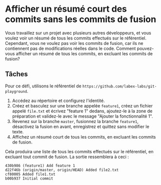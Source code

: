 # Afficher un résumé court des commits sans les commits de fusion

Vous travaillez sur un projet avec plusieurs autres développeurs, et vous voulez voir un résumé de tous les commits effectués sur le référentiel. Cependant, vous ne voulez pas voir les commits de fusion, car ils ne contiennent pas de modifications réelles dans le code. Comment pouvez-vous afficher un résumé de tous les commits, en excluant les commits de fusion?

## Tâches

Pour ce défi, utilisons le référentiel de `https://github.com/labex-labs/git-playground`.

1. Accédez au répertoire et configurez l'identité.
2. Créez et basculez sur une branche appelée `feature1`, créez un fichier appelé `file.txt` et écrivez "feature 1" dedans, ajoutez-le à la zone de préparation et validez-le avec le message "Ajouter la fonctionnalité 1".
3. Revenez sur la branche `master`, fusionnez la branche `feature1`, désactivez la fusion en avant, enregistrez et quittez sans modifier le texte.
4. Affichez un résumé court de tous les commits, en excluant les commits de fusion.

Cela produira une liste de tous les commits effectués sur le référentiel, en excluant tout commit de fusion. La sortie ressemblera à ceci :

```shell
430b986 (feature1) Add feature 1
d22f46b (origin/master, origin/HEAD) Added file2.txt
cf80005 Added file1.txt
b00b937 Initial commit
```
